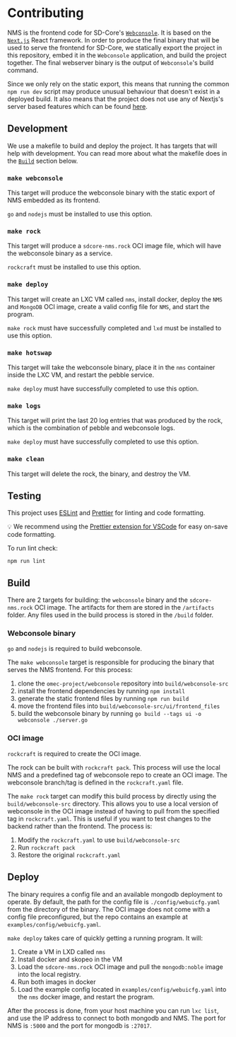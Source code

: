# Contributing

NMS is the frontend code for SD-Core's [`Webconsole`](https://github.com/omec-project/webconsole/).
It is based on the [`Next.js`](https://nextjs.org/) React framework.  In order to produce the final
binary that will be used to serve the frontend for SD-Core, we statically export the project in this repository, embed it in the `Webconsole` application, and build the project together. The final webserver
binary is the output of `Webconsole`'s build command.

Since we only rely on the static export, this means that running the common `npm run dev` script may produce unusual behaviour that doesn't exist in a deployed build. It also means that the project does not use any of Nextjs's server based features which can be found [here](https://nextjs.org/docs/app/building-your-application/deploying/static-exports#unsupported-features).

## Development

We use a makefile to build and deploy the project. It has targets that will help with development. You can read more about what the makefile does in the [`Build`](#build) section below.

### `make webconsole`

This target will produce the webconsole binary with the static export of NMS embedded as its frontend.

`go` and `nodejs` must be installed to use this option.

### `make rock`

This target will produce a  `sdcore-nms.rock` OCI image file, which will have the webconsole binary as a service.

`rockcraft` must be installed to use this option.

### `make deploy`

This target will create an LXC VM called `nms`, install docker, deploy the `NMS` and `MongoDB` OCI image, create a valid config file for `NMS`, and start the program.

`make rock` must have successfully completed and `lxd` must be installed to use this option.

### `make hotswap`

This target will take the webconsole binary, place it in the `nms` container inside the LXC VM, and restart the pebble service.

`make deploy` must have successfully completed to use this option.

### `make logs`

This target will print the last 20 log entries that was produced by the rock, which is the combination of
pebble and webconsole logs.

`make deploy` must have successfully completed to use this option.

### `make clean`

This target will delete the rock, the binary, and destroy the VM.

## Testing

This project uses [ESLint](https://eslint.org/) and [Prettier](https://prettier.io/) for linting and code formatting.

💡 We recommend using the [Prettier extension for VSCode](https://marketplace.visualstudio.com/items?itemName=esbenp.prettier-vscode) for easy on-save code formatting.

To run lint check:

```shell
npm run lint
```

## Build

There are 2 targets for building: the `webconsole` binary and the `sdcore-nms.rock` OCI image. The artifacts
for them are stored in the `/artifacts` folder. Any files used in the build process is stored in the `/build` folder.

### Webconsole binary

`go` and `nodejs` is required to build webconsole.

The `make webconsole` target is responsible for producing the binary that serves the NMS frontend. For this process:

1. clone the `omec-project/webconsole` repository into `build/webconsole-src`
2. install the frontend dependencies by running `npm install`
3. generate the static frontend files by running `npm run build`
4. move the frontend files into `build/webconsole-src/ui/frontend_files`
5. build the webconsole binary by running `go build --tags ui -o webconsole ./server.go`


### OCI image

`rockcraft` is required to create the OCI image.

The rock can be built with `rockcraft pack`. This process will use the local NMS and a predefined tag of webconsole repo to create an OCI image. The webconsole branch/tag is defined in the `rockcraft.yaml` file.

The `make rock` target can modify this build process by directly using the `build/webconsole-src` directory. This allows you to use a local version of webconsole in the OCI image instead of having to pull from the specified tag in `rockcraft.yaml`. This is useful if you want to test changes to the backend rather than the frontend. The process is:

1. Modify the `rockcraft.yaml` to use `build/webconsole-src`
2. Run `rockcraft pack`
3. Restore the original `rockcraft.yaml`

## Deploy

The binary requires a config file and an available mongodb deployment to operate. By default, the path for the config file is `./config/webuicfg.yaml` from the directory of the binary. The OCI image does not come with a config file preconfigured, but the repo contains an example at `examples/config/webuicfg.yaml`.

`make deploy` takes care of quickly getting a running program. It will:

1. Create a VM in LXD called `nms`
2. Install docker and skopeo in the VM
3. Load the `sdcore-nms.rock` OCI image and pull the `mongodb:noble` image into the local registry.
4. Run both images in docker
5. Load the example config located in `examples/config/webuicfg.yaml` into the `nms` docker image, and restart the program.

After the process is done, from your host machine you can run `lxc list`, and use the IP address to connect to both mongodb and NMS. The port for NMS is `:5000` and the port for mongodb is `:27017`.